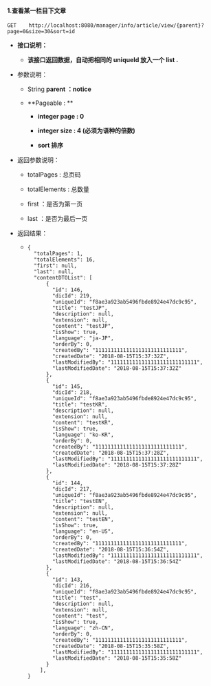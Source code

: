 #### 1.查看某一栏目下文章

```
GET    http://localhost:8080/manager/info/article/view/{parent}?page=0&size=30&sort=id
```

* **接口说明：**

  * **该接口返回数据，自动把相同的 uniqueId 放入一个 list .**

* 参数说明：

  * String **parent ：notice**
  * **Pageable : **

    * **integer  page :  0**
    * **integer  size :  4 \(必须为语种的倍数\)**

    * **sort  排序**

* 返回参数说明：

  * totalPages : 总页码

  * totalElements : 总数量

  * first ：是否为第一页

  * last ：是否为最后一页

* 返回结果：

  * ```
    {
      "totalPages": 1,
      "totalElements": 16,
      "first": null,
      "last": null,
      "contentDTOList": [
          {
            "id": 146,
            "dicId": 219,
            "uniqueId": "f8ae3a923ab5496fbde8924e47dc9c95",
            "title": "testJP",
            "description": null,
            "extension": null,
            "content": "testJP",
            "isShow": true,
            "language": "ja-JP",
            "orderBy": 0,
            "createdBy": "1111111111111111111111111111",
            "createdDate": "2018-08-15T15:37:32Z",
            "lastModifiedBy": "1111111111111111111111111111",
            "lastModifiedDate": "2018-08-15T15:37:32Z"
          },
          {
            "id": 145,
            "dicId": 218,
            "uniqueId": "f8ae3a923ab5496fbde8924e47dc9c95",
            "title": "testKR",
            "description": null,
            "extension": null,
            "content": "testKR",
            "isShow": true,
            "language": "ko-KR",
            "orderBy": 0,
            "createdBy": "1111111111111111111111111111",
            "createdDate": "2018-08-15T15:37:28Z",
            "lastModifiedBy": "1111111111111111111111111111",
            "lastModifiedDate": "2018-08-15T15:37:28Z"
          },
          {
            "id": 144,
            "dicId": 217,
            "uniqueId": "f8ae3a923ab5496fbde8924e47dc9c95",
            "title": "testEN",
            "description": null,
            "extension": null,
            "content": "testEN",
            "isShow": true,
            "language": "en-US",
            "orderBy": 0,
            "createdBy": "1111111111111111111111111111",
            "createdDate": "2018-08-15T15:36:54Z",
            "lastModifiedBy": "1111111111111111111111111111",
            "lastModifiedDate": "2018-08-15T15:36:54Z"
          },
          {
            "id": 143,
            "dicId": 216,
            "uniqueId": "f8ae3a923ab5496fbde8924e47dc9c95",
            "title": "test",
            "description": null,
            "extension": null,
            "content": "test",
            "isShow": true,
            "language": "zh-CN",
            "orderBy": 0,
            "createdBy": "1111111111111111111111111111",
            "createdDate": "2018-08-15T15:35:58Z",
            "lastModifiedBy": "1111111111111111111111111111",
            "lastModifiedDate": "2018-08-15T15:35:58Z"
          }
        ],
    }
    ```



